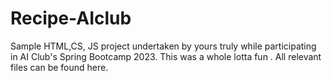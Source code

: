 # Recipe-AIclub
Sample HTML,CS, JS project undertaken by yours truly while participating in AI Club's Spring Bootcamp 2023. 
This was a whole lotta fun . 
All relevant files can be found here.

